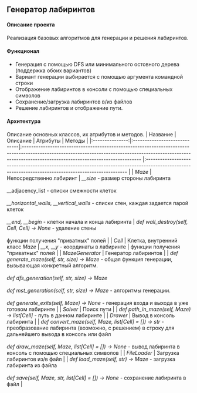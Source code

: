 ## Генератор лабиринтов

#### Описание проекта
Реализация базовых алгоритмов для генерации и решения лабиринтов.

#### Функционал
* Генерация с помощью DFS или минимального остовного дерева (поддержка обоих вариантов)<br>
* Вариант генерации выбирается с помощью аргумента командной строки<br>
* Отображение лабиринтов в консоли с помощью специальных символов<br>
* Сохранение/загрузка лабиринтов в/из файлов<br>
* Решение лабиринтов и отображение пути. 

#### Архитектура
Описание основных классов, их атрибутов и методов.
| Название      	|            Описание           	|                                                                                                    Атрибуты                                                                                                    	|                                                                                                                                                      Методы                                                                                                                                                     	|
|:---------------:|:-----------------------------|:--------------------------------------------------------------------------------------------------------------------------------------------------------------------------------------------------------------	|:----------------------------------------------------------------------------------------------------------------------------------------------------	|
| *Maze*         	| Непосредственно лабиринт      	| *__size* - размер стороны лабиринта<br><br> __adjacency_list - списки смежности клеток<br><br> *__horizontal_walls, __vertical_walls* - списки стен, каждая задается парой клеток<br><br> *__end, __begin* - клетки начала и конца лабиринта 	| *def wall_destroy(self, Сell, Cell) -> None* - удаление стены<br><br> функции получения "приватных" полей                                                                                                                                                                                                                	|
| *Cell*          	| Клетка, внутренний класс *Maze* 	| *__x, __y* - координаты в лабиринте                                                                                                                                                                              	| функции получения "приватных" полей                                                                                                                                                                                                                                                                             	|
| *MazeGenerator* 	| Генератор лабиринтов          	|                                                                                                                                                                                                                	| *def generate_maze(self, str, size) -> Maze* - общая функция генерации, вызывающая конкретный алгоритм.<br><br> *def dfs_generation(self, str, size) -> Maze<br><br> def mst_generation(self, str, size) -> Maze* - алгоритмы генерации. <br><br> *def generate_exits(self, Maze) -> None* - генерация входа и выхода  в уже готовом лабиринте 	|
| *Solver*        	| Поиск пути                    	|                                                                                                                                                                                                                	| *def path_in_maze(self, Maze) -> list[Cell]* - путь в данном лабиринте                                                                                                                                                                                                                                            	|
| *Drawer*        	| Вывод в консоль лабиринта     	|                                                                                                                                                                                                                	| *def convert_maze(self, Maze, list[Cell] = []) -> str* - преобразование лабиринта  (возможно, с решением) в строку для дальнейшего вывода в консоль или файл<br><br> *def draw_maze(self, Maze, list[Cell] = []) -> None* - вывод лабиринта в консоль  с помощью специальных символов                                       	|
| *FileLoader*    	| Загрузка лабиринтов из/в файл 	|                                                                                                                                                                                                                	| *def load_maze(self, str) -> Maze* - загрузка лабиринта из файла<br><br> *def save(self, Maze, str, list[Cell] = []) -> None* - сохранение лабиринта в файл                                                                                                                                                                 	|
